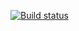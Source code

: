 [![Build status](https://ci.appveyor.com/api/projects/status/4v7ahbu3f2a4e432?svg=true)](https://ci.appveyor.com/project/Valted-cmd/ai-2-2ver2)
